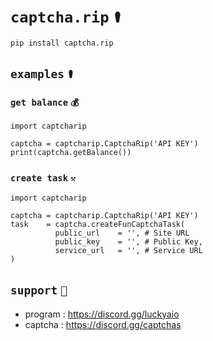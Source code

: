 # `captcha.rip` `⚰`
```
pip install captcha.rip
```

## `examples` `⚰`
### `get balance` `💰`
```
import captcharip

captcha = captcharip.CaptchaRip('API KEY')
print(captcha.getBalance())
```
### `create task` `⚒`
```
import captcharip

captcha = captcharip.CaptchaRip('API KEY')
task    = captcha.createFunCaptchaTask(
          public_url    = '', # Site URL
          public_key    = '', # Public Key,
          service_url   = '', # Service URL
)
```

## `support` `👋`
- program : https://discord.gg/luckyaio
- captcha : https://discord.gg/captchas
